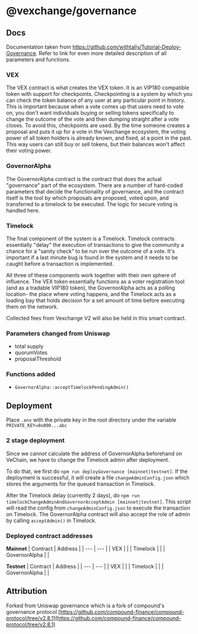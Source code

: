 # @vexchange/governance



## Docs 

Documentation taken from https://github.com/withtally/Tutorial-Deploy-Governance. Refer to link for even more detailed description of all parameters and functions.

### **VEX**

The VEX contract is what creates the VEX token. It is an VIP180 compatible token with support for checkpoints. Checkpointing is a system by which you can check the token balance of any user at any particular point in history. This is important because when a vote comes up that users need to vote on, you don't want individuals buying or selling tokens specifically to change the outcome of the vote and then dumping straight after a vote closes. To avoid this, checkpoints are used. By the time someone creates a proposal and puts it up for a vote in the Vexchange ecosystem, the voting power of all token holders is already known, and fixed, at a point in the past. This way users can still buy or sell tokens, but their balances won't affect their voting power. 

### **GovernorAlpha**

The GovernorAlpha contract is the contract that does the actual "governance" part of the ecosystem. There are a number of hard-coded parameters that decide the functionality of governance, and the contract itself is the tool by which proposals are proposed, voted upon, and transferred to a timelock to be executed. The logic for secure voting is handled here. 

### **Timelock**

The final component of the system is a Timelock. Timelock contracts essentially "delay" the execution of transactions to give the community a chance for a "sanity check" to be  run over the outcome of a vote. It's important if a last minute bug is found in the system and it needs to be caught before a transaction is implemented.

All three of these components work together with their own sphere of influence. The VEX token essentially functions as a voter registration tool (and as a tradable VIP180 token), the GovernorAlpha acts as a polling location- the place where voting happens, and the Timelock acts as a loading bay that holds decision for a set amount of time before executing them on the network. 

Collected fees from Vexchange V2 will also be held in this smart contract. 

### Parameters changed from Uniswap

- total supply 
- quorumVotes
- proposalThreshold

### Functions added 

- `GovernorAlpha::acceptTimelockPendingAdmin()`

## Deployment

Place `.env` with the private key in the root directory under the variable `PRIVATE_KEY=0x000...abc`

### 2 stage deployment

Since we cannot calculate the address of GovernorAlpha beforehand on VeChain, we have to change the Timelock admin after deployment. 

To do that, we first do `npm run deployGovernance [mainnet|testnet]`. If the deployment is successful, it will create a file `changeAdminConfig.json` which stores the arguments for the queued transaction in Timelock. 

After the Timelock delay (currently 2 days), do `npm run timelockChangeAdminAndGovernorAcceptAdmin [mainnet|testnet]`. This script will read the config from `changeAdminConfig.json` to execute the transaction on Timelock. The GovernorAlpha contract will also accept the role of admin by calling `acceptAdmin()` in Timelock.


### Deployed contract addresses 

**Mainnet**
| Contract       | Address                                    |
| ---            | ---                                        |
| VEX            |                                          |
| Timelock       |                                          |
| GovernorAlpha  |                                          |


**Testnet**
| Contract  | Address                                    |
| ---       | ---                                        |
| VEX      |  |
| Timelock |  |
| GovernorAlpha  |  |

## Attribution

Forked from Uniswap governance which is a fork of compound's governance protocol
[https://github.com/compound-finance/compound-protocol/tree/v2.8.1](https://github.com/compound-finance/compound-protocol/tree/v2.8.1)
